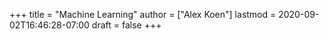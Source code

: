 +++
title = "Machine Learning"
author = ["Alex Koen"]
lastmod = 2020-09-02T16:46:28-07:00
draft = false
+++

